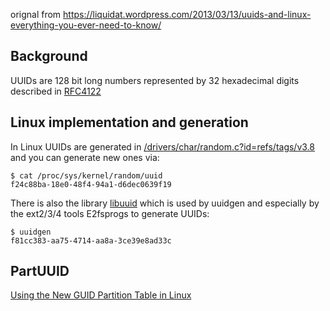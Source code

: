 orignal from https://liquidat.wordpress.com/2013/03/13/uuids-and-linux-everything-you-ever-need-to-know/

## Background
UUIDs are 128 bit long numbers represented by 32 hexadecimal digits described in [RFC4122](https://tools.ietf.org/html/rfc4122)


## Linux implementation and generation
In Linux UUIDs are generated in [/drivers/char/random.c?id=refs/tags/v3.8](https://git.kernel.org/pub/scm/linux/kernel/git/torvalds/linux.git/tree/drivers/char/random.c?id=refs/tags/v3.8)
and you can generate new ones via:

```shell
$ cat /proc/sys/kernel/random/uuid
f24c88ba-18e0-48f4-94a1-d6dec0639f19
```

There is also the library [libuuid](https://linux.die.net/man/3/libuuid) which is used by uuidgen and especially by the ext2/3/4 tools E2fsprogs to generate UUIDs:
```shell
$ uuidgen
f81cc383-aa75-4714-aa8a-3ce39e8ad33c
```

## PartUUID
[Using the New GUID Partition Table in Linux](https://www.linux.com/training-tutorials/using-new-guid-partition-table-linux-goodbye-ancient-mbr/)

